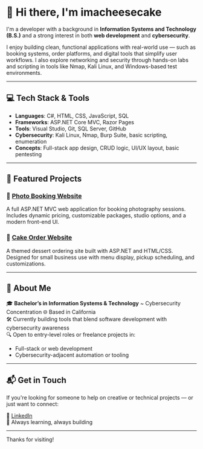 # 👋 Hi there, I'm imacheesecake

I'm a developer with a background in **Information Systems and Technology (B.S.)** and a strong interest in both **web development** and **cybersecurity**.

I enjoy building clean, functional applications with real-world use — such as booking systems, order platforms, and digital tools that simplify user workflows. I also explore networking and security through hands-on labs and scripting in tools like Nmap, Kali Linux, and Windows-based test environments.

---

## 💻 Tech Stack & Tools

- **Languages**: C#, HTML, CSS, JavaScript, SQL  
- **Frameworks**: ASP.NET Core MVC, Razor Pages  
- **Tools**: Visual Studio, Git, SQL Server, GitHub  
- **Cybersecurity**: Kali Linux, Nmap, Burp Suite, basic scripting, enumeration  
- **Concepts**: Full-stack app design, CRUD logic, UI/UX layout, basic pentesting

---

## 🚀 Featured Projects

### 🔹 [Photo Booking Website](https://github.com/imacheesecake/BookAnAppointment)
A full ASP.NET MVC web application for booking photography sessions. Includes dynamic pricing, customizable packages, studio options, and a modern front-end UI.

### 🔹 [Cake Order Website](https://github.com/imacheesecake/Website-for-Cake-Orders)
A themed dessert ordering site built with ASP.NET and HTML/CSS. Designed for small business use with menu display, pickup scheduling, and customizations.


---

## 📍 About Me

🎓 **Bachelor’s in Information Systems & Technology** ~ Cybersecurity Concentration
🌐 Based in California  
🛠 Currently building tools that blend software development with cybersecurity awareness  
🔍 Open to entry-level roles or freelance projects in:
- Full-stack or web development
- Cybersecurity-adjacent automation or tooling

---

## 📬 Get in Touch
If you're looking for someone to help on creative or technical projects — or just want to connect:


💼 [LinkedIn](https://www.linkedin.com/in/sherlyn-gutierrez-robles-8614a7280/)  
🌱 Always learning, always building



---


Thanks for visiting!
